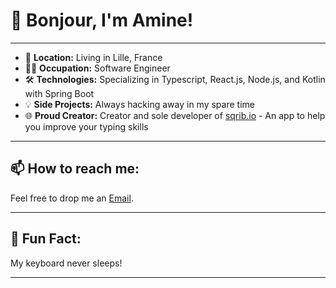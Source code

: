 # 👋 Bonjour, I'm Amine!

---

- 📍 **Location:** Living in Lille, France
- 👨‍💻 **Occupation:** Software Engineer
- 🛠️ **Technologies:** Specializing in Typescript, React.js, Node.js, and Kotlin with Spring Boot
- 💡 **Side Projects:** Always hacking away in my spare time
- 🌐 **Proud Creator:** Creator and sole developer of [sqrib.io](https://sqrib.io) - An app to help you improve your typing skills

---

## 📫 How to reach me:

Feel free to drop me an [Email](mailto:amine.abdelli@outlook.fr).

---

## 🚀 Fun Fact:

My keyboard never sleeps!

---

